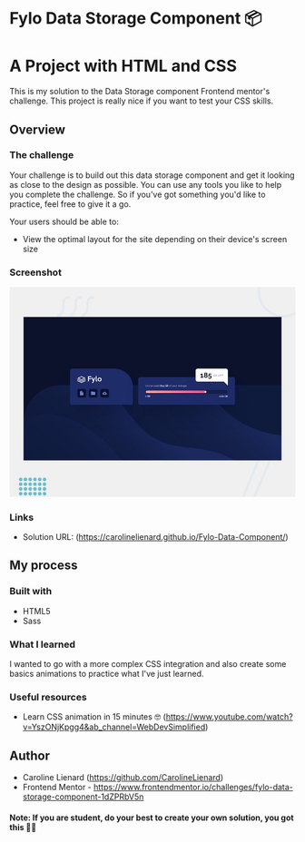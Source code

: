 # Fylo Data Storage Component 📦
# A Project with HTML and CSS

This is my solution to the Data Storage component Frontend mentor's challenge. This project is really nice if you want to test your CSS skills.

## Overview

### The challenge

Your challenge is to build out this data storage component and get it looking as close to the design as possible.
You can use any tools you like to help you complete the challenge. So if you've got something you'd like to practice, feel free to give it a go.

Your users should be able to:

- View the optimal layout for the site depending on their device's screen size

### Screenshot

![](./project.png)


### Links

- Solution URL: (https://carolinelienard.github.io/Fylo-Data-Component/)

## My process

### Built with

- HTML5
- Sass

### What I learned

I wanted to go with a more complex CSS integration and also create some basics animations to practice what I've just learned.


### Useful resources

- Learn CSS animation in 15 minutes 🤓 (https://www.youtube.com/watch?v=YszONjKpgg4&ab_channel=WebDevSimplified)


## Author

- Caroline Lienard (https://github.com/CarolineLienard)
- Frontend Mentor - https://www.frontendmentor.io/challenges/fylo-data-storage-component-1dZPRbV5n

#### Note: If you are student, do your best to create your own solution, you got this 👍🏻
